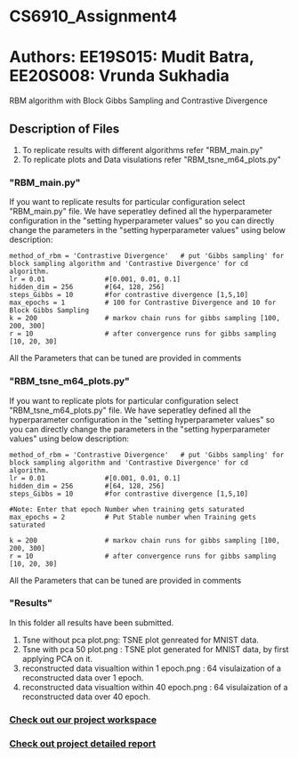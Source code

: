 # CS6910_Assignment4
# Authors: EE19S015: Mudit Batra, EE20S008: Vrunda Sukhadia
RBM algorithm with Block Gibbs Sampling and Contrastive Divergence


## Description of Files
1. To replicate results with different algorithms refer "RBM_main.py"
2. To replicate plots and Data visulations refer "RBM_tsne_m64_plots.py"


### "RBM_main.py"

If you want to replicate results for particular configuration select "RBM_main.py" file. We have seperatley defined all the hyperparameter
configuration in the "setting hyperparameter values" so you can directly change the parameters in the "setting hyperparameter values" using below description:

```
method_of_rbm = 'Contrastive Divergence'   # put 'Gibbs sampling' for block sampling algorithm and 'Contrastive Divergence' for cd algorithm.
lr = 0.01               #[0.001, 0.01, 0.1]
hidden_dim = 256        #[64, 128, 256]
steps_Gibbs = 10        #for contrastive divergence [1,5,10]
max_epochs = 1          # 100 for Contrastive Divergence and 10 for Block Gibbs Sampling
k = 200                 # markov chain runs for gibbs sampling [100, 200, 300]
r = 10                  # after convergence runs for gibbs sampling [10, 20, 30]
```
All the Parameters that can be tuned are provided in comments<br/>


### "RBM_tsne_m64_plots.py"

If you want to replicate plots for particular configuration select "RBM_tsne_m64_plots.py" file. We have seperatley defined all the hyperparameter
configuration in the "setting hyperparameter values" so you can directly change the parameters in the "setting hyperparameter values" using below description:

```
method_of_rbm = 'Contrastive Divergence'   # put 'Gibbs sampling' for block sampling algorithm and 'Contrastive Divergence' for cd algorithm.
lr = 0.01               #[0.001, 0.01, 0.1]
hidden_dim = 256        #[64, 128, 256]
steps_Gibbs = 10        #for contrastive divergence [1,5,10]

#Note: Enter that epoch Number when training gets saturated
max_epochs = 2          # Put Stable number when Training gets saturated

k = 200                 # markov chain runs for gibbs sampling [100, 200, 300]
r = 10                  # after convergence runs for gibbs sampling [10, 20, 30]
```
All the Parameters that can be tuned are provided in comments<br/>

### "Results"
In this folder all results have been submitted.<br/>
1. Tsne without pca plot.png: TSNE plot genreated for MNIST data.
2. Tsne with pca 50 plot.png : TSNE plot generated for MNIST data, by first applying PCA on it.
3. reconstructed data visualtion within 1 epoch.png : 64 visulaization of a reconstructed data over 1 epoch.
4. reconstructed data visualtion within 40 epoch.png : 64 visulaization of a reconstructed data over 40 epoch.

### [Check out our project workspace](https://wandb.ai/vrunda/CS6910_Assignment_4?workspace=user-vrunda)
### [Check out project detailed report](https://wandb.ai/vrunda/CS6910_Assignment_4/reports/CS6910-Assignment-4--Vmlldzo3MjI5MjA)
